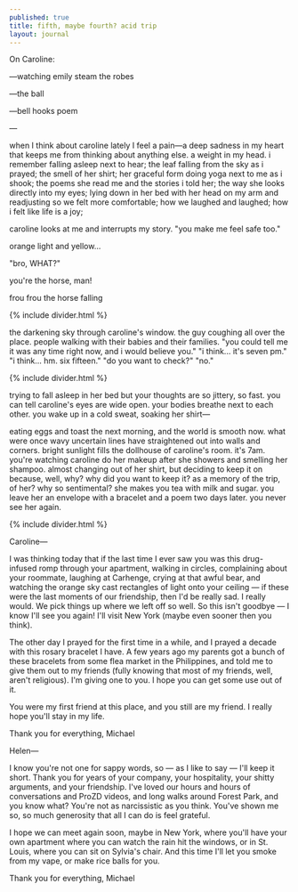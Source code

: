 ```yaml
---
published: true
title: fifth, maybe fourth? acid trip
layout: journal
---
```


On Caroline:

—watching emily steam the robes

—the ball

—bell hooks poem

—    


when I think about caroline lately I feel a pain—a deep sadness in my heart that keeps me from thinking about anything else. a weight in my head. i remember falling asleep next to hear; the leaf falling from the sky as i prayed; the smell of her shirt; her graceful form doing yoga next to me as i shook; the poems she read me and the stories i told her; the way she looks directly into my eyes; lying down in her bed with her head on my arm and readjusting so we felt more comfortable; how we laughed and laughed; how i felt like life is a joy; 

caroline looks at me and interrupts my story. "you make me feel safe too."

orange light and yellow...

"bro, WHAT?"

you're the horse, man!

frou frou the horse falling

{% include divider.html %}

the darkening sky through caroline's window. the guy coughing all over the place. people walking with their babies and their families.
"you could tell me it was any time right now, and i would believe you."
"i think... it's seven pm."
"i think... hm. six fifteen."
"do you want to check?"
"no."

{% include divider.html %}

trying to fall asleep in her bed but your thoughts are so jittery, so fast. you can tell caroline's eyes are wide open. your bodies breathe next to each other. you wake up in a cold sweat, soaking her shirt—


eating eggs and toast the next morning, and the world is smooth now. what were once wavy uncertain lines have straightened out into walls and corners. bright sunlight fills the dollhouse of caroline's room. it's 7am. you're watching caroline do her makeup after she showers and smelling her shampoo. almost changing out of her shirt, but deciding to keep it on because, well, why? why did you want to keep it? as a memory of the trip, of her? why so sentimental?
she makes you tea with milk and sugar. you leave her an envelope with a bracelet and a poem two days later. you never see her again.

{% include divider.html %}

Caroline—

I was thinking today that if the last time I ever saw you was this drug-infused romp through your apartment, walking in circles, complaining about your roommate, laughing at Carhenge, crying at that awful bear, and watching the orange sky cast rectangles of light onto your ceiling — if these were the last moments of our friendship, then I'd be really sad. I really would. We pick things up where we left off so well. So this isn't goodbye — I know I'll see you again! I'll visit New York (maybe even sooner then you think). 

The other day I prayed for the first time in a while, and I prayed a decade with this rosary bracelet I have. A few years ago my parents got a bunch of these bracelets from some flea market in the Philippines, and told me to give them out to my friends (fully knowing that most of my friends, well, aren't religious). I'm giving one to you. I hope you can get some use out of it.

You were my first friend at this place, and you still are my friend. I really hope you'll stay in my life.

Thank you for everything,
Michael 

Helen—

I know you're not one for sappy words, so — as I like to say — I'll keep it short. Thank you for years of your company, your hospitality, your shitty arguments, and your friendship. I've loved our hours and hours of conversations and ProZD videos, and long walks around Forest Park, and you know what? You're not as narcissistic as you think. You've shown me so, so much generosity that all I can do is feel grateful. 

I hope we can meet again soon, maybe in New York, where you'll have your own apartment where you can watch the rain hit the windows, or in St. Louis, where you can sit on Sylvia's chair. And this time I'll let you smoke from my vape, or make rice balls for you.

Thank you for everything,
Michael
